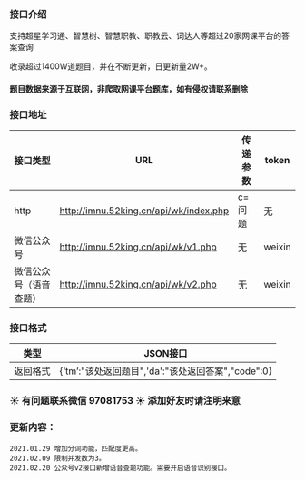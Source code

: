 ### 接口介绍

支持超星学习通、智慧树、智慧职教、职教云、词达人等超过20家网课平台的答案查询

收录超过1400W道题目，并在不断更新，日更新量2W+。

#### 题目数据来源于互联网，非爬取网课平台题库，如有侵权请联系删除

### 接口地址

|接口类型                   | URL                                    | 传递参数                   |token|
| ----------------------- | -------------------------------------- | -------------------------- | --- |
|http                      |http://imnu.52king.cn/api/wk/index.php  |  c=问题                    |无    |
|微信公众号                | http://imnu.52king.cn/api/wk/v1.php    | 无                         | weixin|
|微信公众号（语音查题）                | http://imnu.52king.cn/api/wk/v2.php    | 无                         | weixin|
 


### 接口格式

| 类型     | JSON接口                                                     | 
| -------- | ------------------------------------------------------------ |
| 返回格式 | {‘tm’:"该处返回题目",'da':"该处返回答案","code":0} | 


### :sunny: 有问题联系微信 97081753 :sunny: 添加好友时请注明来意

### 更新内容：
    2021.01.29 增加分词功能，匹配度更高。
    2021.02.09 限制并发数为3。
    2021.02.20 公众号v2接口新增语音查题功能。需要开启语音识别接口。
